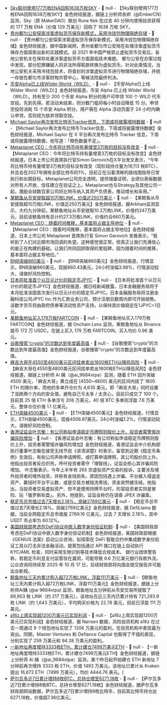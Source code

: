 - [Sky联创使用177万枚ENA回购1638万枚SKY](https://x.com/EmberCN/status/1957054891995856994) - 📰 null - 【Sky联创使用177万枚ENA回购1638万枚SKY】金色财经报道，据链上分析师余烬（@EmberCN）监测，Sky（原 MakerDAO）联创 Rune Kek 在过去 40 分钟内使用投资获得的 177 万枚 ENA（价值 129 万美元）回购了 1638 万枚 SKY。
- [贵州都匀公安探索涉案虚拟货币保存新模式，采用冷钱包物理隔绝存储](https://www.chinanews.com.cn/shipin/cns-d/2025/08-15/news1027679.shtml) - 📰 null - 【贵州都匀公安探索涉案虚拟货币保存新模式，采用冷钱包物理隔绝存储】金色财经报道，据中国新闻网，贵州省都匀市公安局在处理涉案虚拟货币保存方面探索出新的实践模式。自 2021 年中国严格禁止虚拟货币交易后，各地公安机关在保存处置涉案虚拟货币方面面临技术难题。 
都匀公安在办案过程中发现，部分犯罪嫌疑人将非法所得赃款转换为虚拟货币。针对此类情况，当地公安机关采用冷钱包技术，将查封的涉案虚拟货币进行物理隔绝存储，并统一存放在都匀市涉案财物共管中心，等候法院最终判决。
- [币安Alpha已上线Wilder World（WILD）](https://x.com/binancezh/status/1957049775473500535) - 📰 null - 【币安Alpha已上线Wilder World（WILD）】金色财经报道，币安 Alpha 已上线 Wilder World（WILD）。持有至少 200 个币安 Alpha 积分的用户可申领 100 个 WILD 代币空投。先到先得。若活动未结束，则分数门槛将每小时自动降低 15 分。申领空投将消耗 15 个币安 Alpha 积分。用户需在 Alpha 活动页面于 24 小时内确认申领，否则视为放弃领取空投。
- [Michael Saylor再次发布比特币Tracker信息，下周或将披露增持数据](https://x.com/saylor/status/1957050446146629790) - 📰 null - 【Michael Saylor再次发布比特币Tracker信息，下周或将披露增持数据】金色财经报道，Michael Saylor 在 X 平台再次发布比特币 Tracker 信息，下周或将披露增持数据，他写道：「橙色数量不足」。
- [Metaplanet CEO：今年将比特币持有量增至3万枚的目标没有改变](https://x.com/gerovich/status/1957037314783486030) - 📰 null - 【Metaplanet CEO：今年将比特币持有量增至3万枚的目标没有改变】金色财经报道，日本上市公司首席执行官Simon Gerovich在X平台发文表示，“今年将比特币持有量增至3万枚的目标没有改变（现阶段持仓量为18,113 枚BTC），并且会在2027年拥有全部比特币的1%，目前正在沿着清晰的路线图指导日常执行和长期目标。Metaplanet公司完全透明，提供储备证明，业绩仪表板数据对所有人开放，信任建立在验证之上。Metaplanet也与Strategy及其他公司一起，激励全球数百家公司将比特币纳入其资产负债表，推动增长和采用。”
- [某鲸鱼从币安提取超10万枚LINK，价值近250万美元](https://intel.arkm.com/explorer/address/0x99b9D2c7B3FA40FC8dcE6B2be3177debB646A41E) - 📰 null - 【某鲸鱼从币安提取超10万枚LINK，价值近250万美元】金色财经报道，据Arkham监测显示，大约九分钟前，某鲸鱼地址从币安提取10.2万枚LINK，价值约247万美元，目前该鲸鱼持有总计约27.3万枚LINK，价值约合660万美元。
- [Metaplanet CEO：随着时间推移，基本面将占据主导地位](https://x.com/gerovich/status/1957037142385041746) - 📰 null - 【Metaplanet CEO：随着时间推移，基本面将占据主导地位】金色财经报道，日本上市公司 Metaplanet 首席执行官 Simon Gerovich 发推表示，“我听到了人们对近期市场回调的失望。这种感觉很正常。但真正让我们充满信心的是正在构建的基础。让我们共同回顾取得的里程碑，因为随着时间的推移，基本面将占据主导地位。”
- [BNB突破860美元]() - 📰 null - 【BNB突破860美元】金色财经报道，行情显示，BNB突破860美元，现报860.43美元，24小时涨幅3.98%，行情波动较大，请做好风险控制。
- [日本将批准首个以日元计价的稳定币JPYC](https://www.nikkei.com/article/DGXZQOUB146U80U5A810C2000000/) - 📰 null - 【日本将批准首个以日元计价的稳定币JPYC】金色财经报道，据日经新闻披露，日本金融服务局将于本月批准该国首次发行以日元计价的稳定币JPYC。日本金融服务局将注册金融科技公司JPYC Inc.作为汇款业务公司，预计注册后数周内即可开始销售。该数字货币将由政府债券等流动性资产支持，以保持其价值稳定在1JPYC=1日元。
- [某鲸鱼地址买入179万枚FARTCOIN](https://x.com/OnchainLens/status/1957008543518978308) - 📰 null - 【某鲸鱼地址买入179万枚FARTCOIN】金色财经报道，据 Onchain Lens 监测，某鲸鱼地址从 Binance 提币 172 万 USDC，在链上买入 179 万枚 FARTCOIN，买入均价 0.96 美元。
- [谷歌搜索“crypto”的次数达到年度最高值](https://x.com/Cointelegraph/status/1957004705701278062) - 📰 null - 【谷歌搜索“crypto”的次数达到年度最高值】金色财经报道，谷歌搜索“crypto”的次数达到年度最高值。
- [麻吉大哥在4550至4800美元区间挂单卖出1800枚ETH以降低风险](https://x.com/ai_9684xtpa/status/1957004537753219543) - 📰 null - 【麻吉大哥在4550至4800美元区间挂单卖出1800枚ETH以降低风险】金色财经报道，据链上分析师 Ai 姨（@ai_9684xtpa）监测，随着 ETH 回升突破 4500 美元，「麻吉大哥」黄立成在 [4550~4800] 美元的区间内挂了 1800 ETH 的限价单，而他的多单开仓价为 4,635 美元，即「麻吉大哥」同时设置了涨跌两个方向的安全值，避免自己亏太多 / 太贪心，目前只成交了 100 个。 
目前其 25 倍 ETH 多单浮亏 208 万美元，40 倍 BTC 多单则浮盈 7.8 万美元，整体仓位价值 1.1 亿美元。
- [ETH突破4500美元]() - 📰 null - 【ETH突破4500美元】金色财经报道，行情显示，ETH突破4500美元，现报4506.97美元，24小时涨幅1.2%，行情波动较大，请做好风险控制。
- [香港证监会叶志衡：有公司称拟申请稳定币牌照则股价上升，投资者需警惕诈骗风险增加](https://finance.mingpao.com/fin/instantf/20250817/1755416393769/%e8%ad%89%e7%9b%a3%e6%9c%83%e8%91%89%e5%bf%97%e8%a1%a1-%e6%9c%89%e5%85%ac%e5%8f%b8%e7%a8%b1%e6%93%ac%e7%94%b3%e7%a9%a9%e5%ae%9a%e5%b9%a3%e7%89%8c%e8%82%a1%e5%83%b9%e5%89%87%e5%8d%87-%e7%b1%b2) - 📰 null - 【香港证监会叶志衡：有公司称拟申请稳定币牌照则股价上升，投资者需警惕诈骗风险增加】金色财经报道，香港证监会中介机构部执行董事叶志衡在接受无线节目《讲清讲楚》时表示，留意到近期《稳定币条例》生效后，有些公司声称申请牌照，或打算申请牌照，其公司股价则上升。他指出投资者反应炽热，呼吁投资者需守「理智线」，证监会担心其诈骗风险增加。 
叶志衡表示，今年上半年有 265 宗虚拟资产交易的投诉，主要涉及境外投资者的境外投资，并称有金钱损失，原因包括遇上诈骗、平台被入侵盗走资产、赢钱时平台不认数，或是交易方被指洗黑钱，资金突然被冻结。他指出，当投资者交易虚拟资产、但不是使用持牌平台时，形容投资者实则是冒险、玩「俄罗斯轮盘」。另外，他提到，证监会称仍在调查 JPEX 诈骗案。
- [稳定币总市值过去7天增长2.18%，突破2769亿美元](https://defillama.com/stablecoins) - 📰 null - 【稳定币总市值过去7天增长2.18%，突破2769亿美元】金色财经报道，据 DefiLlama 数据，当前全网稳定币总市值报 2769.16 亿美元，过去 7 天增长 2.18%，其中 USDT 市占率为 60.12%。
- [美国财政部考虑在DeFi协议中嵌入数字身份验证机制​](https://cointelegraph.com/news/us-treasury-digital-id-defi-illicit-finance) - 📰 null - 【美国财政部考虑在DeFi协议中嵌入数字身份验证机制​】金色财经报道，美国财政部根据《GENIUS 法案》启动公众咨询，拟探索在 DeFi 智能合约中集成数字身份验证工具以打击非法金融活动。提案包括通过 API 接口在链上自动执行 KYC/AML 检查，同时采用生物识别等技术降低合规成本。 
银行业团体警告称，若稳定币利息支付监管存在漏洞，可能导致 6.6 万亿美元银行存款外流。公众咨询将持续至 2025 年 10 月 17 日，后续财政部将向国会提交报告并可能出台新规。
- [鲸鱼地址三天内累计购入超72万枚LINK，浮盈111万美元](https://x.com/ai_9684xtpa/status/1956982100487467311) - 📰 null - 【鲸鱼地址三天内累计购入超72万枚LINK，浮盈111万美元】金色财经报道，据链上分析师Ai姨 (@ai 9684xtpa) 监测，鲸鱼地址五分钟前从币安交易所提取了 89,903 枚 LINK（约 217 万美元）。该地址在近三天内已累计持有 721,293.9 枚 LINK（约 1,643 万美元），平均购买价格为 22.78 美元，目前已浮盈 111 万美元。
- [a16z上周实现超1200万美元已实现利润](https://x.com/nansen_ai/status/1956978069845278760) - 📰 null - 【a16z上周实现超1200万美元已实现利润】金色财经报道，据 Nansen 数据，风险投资机构 a16z 在过去一周通过 9 个钱包地址实现了 1206 万美元的盈利，在投资机构中表现最为突出。同期，Master Ventures 和 Defiance Capital 也取得了不错的表现，分别实现了 259 万美元和 94.28 万美元的盈利。
- [一新地址再度增持3333枚ETH，累计建仓7499万美元ETH](https://x.com/ai_9684xtpa/status/1956977529266540804) - 📰 null - 【一新地址再度增持3333枚ETH，累计建仓7499万美元ETH】金色财经报道，据链上分析师 Ai 姨（@ai_9684xtpa）监测，某个昨日起开始建仓 ETH 新地址 7 分钟前再次增持 3333 枚 ETH，价值 1493 万美元。该地址已累计从 Kraken 提出 16,872 ETH（7499 万美元），均价 4444.76 美元。[
- [萨尔瓦多近7日累计增持8枚BTC，总持仓增至6271.18枚](https://bitcoin.gob.sv/zh/) - 📰 null - 【萨尔瓦多近7日累计增持8枚BTC，总持仓增至6271.18枚】金色财经报道，据萨尔瓦多财政部网站数据，萨尔瓦多近7日累计增持8枚比特币，目前其比特币持仓达6271.18枚，价值超7.36亿美元。

